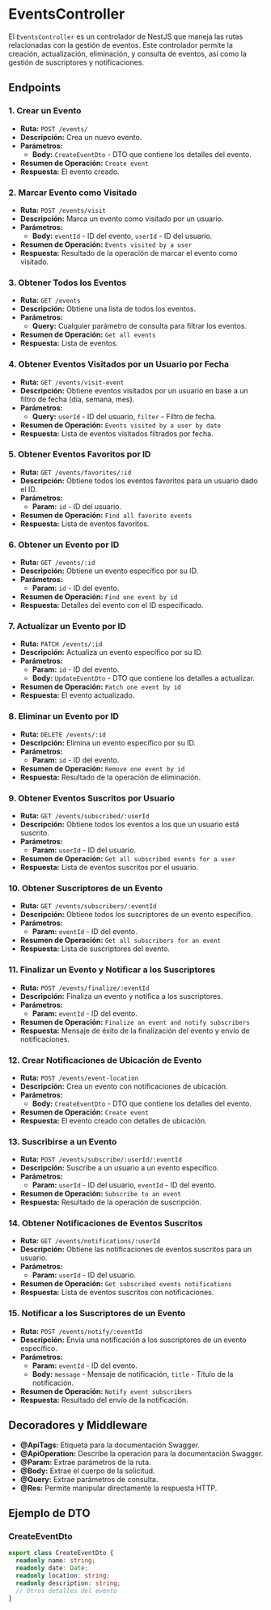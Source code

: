 # EventsController

El `EventsController` es un controlador de NestJS que maneja las rutas relacionadas con la gestión de eventos. Este controlador permite la creación, actualización, eliminación, y consulta de eventos, así como la gestión de suscriptores y notificaciones.

## Endpoints

### 1. Crear un Evento

- **Ruta:** `POST /events/`
- **Descripción:** Crea un nuevo evento.
- **Parámetros:**
  - **Body:** `CreateEventDto` - DTO que contiene los detalles del evento.
- **Resumen de Operación:** `Create event`
- **Respuesta:** El evento creado.

### 2. Marcar Evento como Visitado

- **Ruta:** `POST /events/visit`
- **Descripción:** Marca un evento como visitado por un usuario.
- **Parámetros:**
  - **Body:** `eventId` - ID del evento, `userId` - ID del usuario.
- **Resumen de Operación:** `Events visited by a user`
- **Respuesta:** Resultado de la operación de marcar el evento como visitado.

### 3. Obtener Todos los Eventos

- **Ruta:** `GET /events`
- **Descripción:** Obtiene una lista de todos los eventos.
- **Parámetros:**
  - **Query:** Cualquier parámetro de consulta para filtrar los eventos.
- **Resumen de Operación:** `Get all events`
- **Respuesta:** Lista de eventos.

### 4. Obtener Eventos Visitados por un Usuario por Fecha

- **Ruta:** `GET /events/visit-event`
- **Descripción:** Obtiene eventos visitados por un usuario en base a un filtro de fecha (día, semana, mes).
- **Parámetros:**
  - **Query:** `userId` - ID del usuario, `filter` - Filtro de fecha.
- **Resumen de Operación:** `Events visited by a user by date`
- **Respuesta:** Lista de eventos visitados filtrados por fecha.

### 5. Obtener Eventos Favoritos por ID

- **Ruta:** `GET /events/favorites/:id`
- **Descripción:** Obtiene todos los eventos favoritos para un usuario dado el ID.
- **Parámetros:**
  - **Param:** `id` - ID del usuario.
- **Resumen de Operación:** `Find all favorite events`
- **Respuesta:** Lista de eventos favoritos.

### 6. Obtener un Evento por ID

- **Ruta:** `GET /events/:id`
- **Descripción:** Obtiene un evento específico por su ID.
- **Parámetros:**
  - **Param:** `id` - ID del evento.
- **Resumen de Operación:** `Find one event by id`
- **Respuesta:** Detalles del evento con el ID especificado.

### 7. Actualizar un Evento por ID

- **Ruta:** `PATCH /events/:id`
- **Descripción:** Actualiza un evento específico por su ID.
- **Parámetros:**
  - **Param:** `id` - ID del evento.
  - **Body:** `UpdateEventDto` - DTO que contiene los detalles a actualizar.
- **Resumen de Operación:** `Patch one event by id`
- **Respuesta:** El evento actualizado.

### 8. Eliminar un Evento por ID

- **Ruta:** `DELETE /events/:id`
- **Descripción:** Elimina un evento específico por su ID.
- **Parámetros:**
  - **Param:** `id` - ID del evento.
- **Resumen de Operación:** `Remove one event by id`
- **Respuesta:** Resultado de la operación de eliminación.

### 9. Obtener Eventos Suscritos por Usuario

- **Ruta:** `GET /events/subscribed/:userId`
- **Descripción:** Obtiene todos los eventos a los que un usuario está suscrito.
- **Parámetros:**
  - **Param:** `userId` - ID del usuario.
- **Resumen de Operación:** `Get all subscribed events for a user`
- **Respuesta:** Lista de eventos suscritos por el usuario.

### 10. Obtener Suscriptores de un Evento

- **Ruta:** `GET /events/subscribers/:eventId`
- **Descripción:** Obtiene todos los suscriptores de un evento específico.
- **Parámetros:**
  - **Param:** `eventId` - ID del evento.
- **Resumen de Operación:** `Get all subscribers for an event`
- **Respuesta:** Lista de suscriptores del evento.

### 11. Finalizar un Evento y Notificar a los Suscriptores

- **Ruta:** `POST /events/finalize/:eventId`
- **Descripción:** Finaliza un evento y notifica a los suscriptores.
- **Parámetros:**
  - **Param:** `eventId` - ID del evento.
- **Resumen de Operación:** `Finalize an event and notify subscribers`
- **Respuesta:** Mensaje de éxito de la finalización del evento y envío de notificaciones.

### 12. Crear Notificaciones de Ubicación de Evento

- **Ruta:** `POST /events/event-location`
- **Descripción:** Crea un evento con notificaciones de ubicación.
- **Parámetros:**
  - **Body:** `CreateEventDto` - DTO que contiene los detalles del evento.
- **Resumen de Operación:** `Create event`
- **Respuesta:** El evento creado con detalles de ubicación.

### 13. Suscribirse a un Evento

- **Ruta:** `POST /events/subscribe/:userId/:eventId`
- **Descripción:** Suscribe a un usuario a un evento específico.
- **Parámetros:**
  - **Param:** `userId` - ID del usuario, `eventId` - ID del evento.
- **Resumen de Operación:** `Subscribe to an event`
- **Respuesta:** Resultado de la operación de suscripción.

### 14. Obtener Notificaciones de Eventos Suscritos

- **Ruta:** `GET /events/notifications/:userId`
- **Descripción:** Obtiene las notificaciones de eventos suscritos para un usuario.
- **Parámetros:**
  - **Param:** `userId` - ID del usuario.
- **Resumen de Operación:** `Get subscribed events notifications`
- **Respuesta:** Lista de eventos suscritos con notificaciones.

### 15. Notificar a los Suscriptores de un Evento

- **Ruta:** `POST /events/notify/:eventId`
- **Descripción:** Envía una notificación a los suscriptores de un evento específico.
- **Parámetros:**
  - **Param:** `eventId` - ID del evento.
  - **Body:** `message` - Mensaje de notificación, `title` - Título de la notificación.
- **Resumen de Operación:** `Notify event subscribers`
- **Respuesta:** Resultado del envío de la notificación.

## Decoradores y Middleware

- **@ApiTags:** Etiqueta para la documentación Swagger.
- **@ApiOperation:** Describe la operación para la documentación Swagger.
- **@Param:** Extrae parámetros de la ruta.
- **@Body:** Extrae el cuerpo de la solicitud.
- **@Query:** Extrae parámetros de consulta.
- **@Res:** Permite manipular directamente la respuesta HTTP.

## Ejemplo de DTO

### CreateEventDto

```typescript
export class CreateEventDto {
  readonly name: string;
  readonly date: Date;
  readonly location: string;
  readonly description: string;
  // Otros detalles del evento
}
